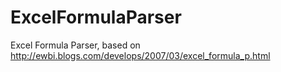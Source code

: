 # ExcelFormulaParser
Excel Formula Parser, based on http://ewbi.blogs.com/develops/2007/03/excel_formula_p.html
